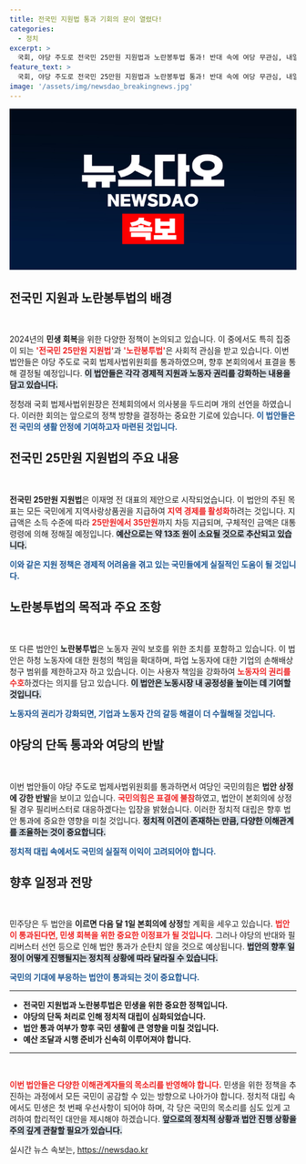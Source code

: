 ```yaml
---
title: 전국민 지원법 통과 기회의 문이 열렸다!
categories:
  - 정치
excerpt: >
  국회, 야당 주도로 전국민 25만원 지원법과 노란봉투법 통과! 반대 속에 여당 무관심, 내일 본회의 표결 예고. 이재명 발의 법안의 운명은? 클릭하여 현장 속기로 확인하세요!
feature_text: >
  국회, 야당 주도로 전국민 25만원 지원법과 노란봉투법 통과! 반대 속에 여당 무관심, 내일 본회의 표결 예고. 이재명 발의 법안의 운명은? 클릭하여 현장 속기로 확인하세요!
image: '/assets/img/newsdao_breakingnews.jpg'
---
```


<p><img src="/assets/img/newsdao_breakingnews.jpg" alt="ranknews 속보" /></p>

<h2 data-ke-size="size26">전국민 지원과 노란봉투법의 배경</h2>

<p data-ke-size="size16">&nbsp;</p>

<p data-ke-size="size16">2024년의 <b>민생 회복</b>을 위한 다양한 정책이 논의되고 있습니다. 이 중에서도 특히 집중이 되는 <b><span style="color: #ee2323;">'전국민 25만원 지원법'</span></b>과 <b><span style="color: #ee2323;">'노란봉투법'</span></b>은 사회적 관심을 받고 있습니다. 이번 법안들은 야당 주도로 국회 법제사법위원회를 통과하였으며, 향후 본회의에서 표결을 통해 결정될 예정입니다. <b><span style="background-color: #21538527;">이 법안들은 각각 경제적 지원과 노동자 권리를 강화하는 내용을 담고 있습니다.</span></b></p>

<p data-ke-size="size16">정청래 국회 법제사법위원장은 전체회의에서 의사봉을 두드리며 개의 선언을 하였습니다. 이러한 회의는 앞으로의 정책 방향을 결정하는 중요한 기로에 있습니다. <b><span style="color: #1a5490;">이 법안들은 전 국민의 생활 안정에 기여하고자 마련된 것입니다.</span></b></p>

<h2 data-ke-size="size26">전국민 25만원 지원법의 주요 내용</h2>

<p data-ke-size="size16">&nbsp;</p>

<p data-ke-size="size16"><b>전국민 25만원 지원법</b>은 이재명 전 대표의 제안으로 시작되었습니다. 이 법안의 주된 목표는 모든 국민에게 지역사랑상품권을 지급하여 <b><span style="color: #ee2323;">지역 경제를 활성화</span></b>하려는 것입니다. 지급액은 소득 수준에 따라 <b><span style="color: #ee2323;">25만원에서 35만원</span></b>까지 차등 지급되며, 구체적인 금액은 대통령령에 의해 정해질 예정입니다. <b><span style="background-color: #21538527;">예산으로는 약 13조 원이 소요될 것으로 추산되고 있습니다.</span></b></p>

<p data-ke-size="size16"><b><span style="color: #1a5490;">이와 같은 지원 정책은 경제적 어려움을 겪고 있는 국민들에게 실질적인 도움이 될 것입니다.</span></b></p>

<h2 data-ke-size="size26">노란봉투법의 목적과 주요 조항</h2>

<p data-ke-size="size16">&nbsp;</p>

<p data-ke-size="size16">또 다른 법안인 <b>노란봉투법</b>은 노동자 권익 보호를 위한 조치를 포함하고 있습니다. 이 법안은 하청 노동자에 대한 원청의 책임을 확대하며, 파업 노동자에 대한 기업의 손해배상 청구 범위를 제한하고자 하고 있습니다. 이는 사용자 책임을 강화하여 <b><span style="color: #ee2323;">노동자의 권리를 수호</span></b>하겠다는 의지를 담고 있습니다. <b><span style="background-color: #21538527;">이 법안은 노동시장 내 공정성을 높이는 데 기여할 것입니다.</span></b></p>

<p data-ke-size="size16"><b><span style="color: #1a5490;">노동자의 권리가 강화되면, 기업과 노동자 간의 갈등 해결이 더 수월해질 것입니다.</span></b></p>

<h2 data-ke-size="size26">야당의 단독 통과와 여당의 반발</h2>

<p data-ke-size="size16">&nbsp;</p>

<p data-ke-size="size16">이번 법안들이 야당 주도로 법제사법위원회를 통과하면서 여당인 국민의힘은 <b>법안 상정에 강한 반발</b>을 보이고 있습니다. <b><span style="color: #ee2323;">국민의힘은 표결에 불참</span></b>하였고, 법안이 본회의에 상정될 경우 필리버스터로 대응하겠다는 입장을 밝혔습니다. 이러한 정치적 대립은 향후 법안 통과에 중요한 영향을 미칠 것입니다. <b><span style="background-color: #21538527;">정치적 이견이 존재하는 만큼, 다양한 이해관계를 조율하는 것이 중요합니다.</span></b></p>

<p data-ke-size="size16"><b><span style="color: #1a5490;">정치적 대립 속에서도 국민의 실질적 이익이 고려되어야 합니다.</span></b></p>

<h2 data-ke-size="size26">향후 일정과 전망</h2>

<p data-ke-size="size16">&nbsp;</p>

<p data-ke-size="size16">민주당은 두 법안을 <b>이르면 다음 달 1일 본회의에 상정</b>할 계획을 세우고 있습니다. <b><span style="color: #ee2323;">법안이 통과된다면, 민생 회복을 위한 중요한 이정표가 될 것입니다.</span></b> 그러나 야당의 반대와 필리버스터 선언 등으로 인해 법안 통과가 순탄치 않을 것으로 예상됩니다. <b><span style="background-color: #21538527;">법안의 향후 일정이 어떻게 진행될지는 정치적 상황에 따라 달라질 수 있습니다.</span></b></p>

<p data-ke-size="size16"><b><span style="color: #1a5490;">국민의 기대에 부응하는 법안이 통과되는 것이 중요합니다.</span></b></p>

<hr />

<ul>
<li><b>전국민 지원법과 노란봉투법은 민생을 위한 중요한 정책입니다.</b></li>
<li><b>야당의 단독 처리로 인해 정치적 대립이 심화되었습니다.</b></li>
<li><b>법안 통과 여부가 향후 국민 생활에 큰 영향을 미칠 것입니다.</b></li>
<li><b>예산 조달과 시행 준비가 신속히 이루어져야 합니다.</b></li>
</ul>

<hr />

<p data-ke-size="size16">&nbsp;</p>

<p data-ke-size="size16"><b><span style="color: #ee2323;">이번 법안들은 다양한 이해관계자들의 목소리를 반영해야 합니다.</span></b> 민생을 위한 정책을 추진하는 과정에서 모든 국민이 공감할 수 있는 방향으로 나아가야 합니다. 정치적 대립 속에서도 민생은 첫 번째 우선사항이 되어야 하며, 각 당은 국민의 목소리를 심도 있게 고려하여 합리적인 대안을 제시해야 하겠습니다. <b><span style="background-color: #21538527;">앞으로의 정치적 상황과 법안 진행 상황을 주의 깊게 관찰할 필요가 있습니다.</span></b></p>
실시간 뉴스 속보는, <a href="https://newsdao.kr" rel="dofollow">https://newsdao.kr</a>


